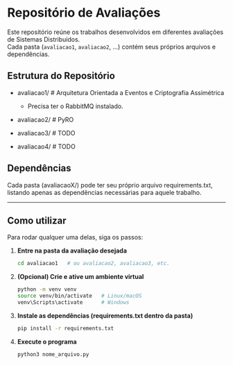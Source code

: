 # Repositório de Avaliações

Este repositório reúne os trabalhos desenvolvidos em diferentes avaliações de Sistemas Distribuídos.  
Cada pasta (`avaliacao1`, `avaliacao2`, ...) contém seus próprios arquivos e dependências.

## Estrutura do Repositório
 - avaliacao1/   # Arquitetura Orientada a Eventos e Criptografia Assimétrica
   - Precisa ter o RabbitMQ instalado.

 - avaliacao2/   # PyRO  

 - avaliacao3/   # TODO

 - avaliacao4/   # TODO  


## Dependências
Cada pasta (avaliacaoX/) pode ter seu próprio arquivo requirements.txt, listando apenas as dependências necessárias para aquele trabalho.

---
## Como utilizar

Para rodar qualquer uma delas, siga os passos:

1. **Entre na pasta da avaliação desejada**  
   ```bash
   cd avaliacao1   # ou avaliacao2, avaliacao3, etc.
2. **(Opcional) Crie e ative um ambiente virtual**
   ```bash
   python -m venv venv
   source venv/bin/activate   # Linux/macOS
   venv\Scripts\activate      # Windows
3. **Instale as dependências (requirements.txt dentro da pasta)**
   ```bash
   pip install -r requirements.txt
4. **Execute o programa**
   ```bash
   python3 nome_arquivo.py
